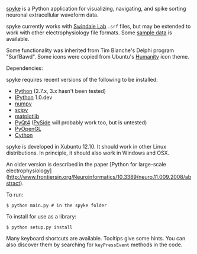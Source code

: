 [spyke](http://spyke.github.io) is a Python application for visualizing, navigating,
and spike sorting neuronal extracellular waveform data.

spyke currently works with [Swindale Lab](http://swindale.ecc.ubc.ca) `.srf` files,
but may be extended to work with other electrophysiology file formats. Some
[sample data](http://swindale.ecc.ubc.ca/spyke) is available.

Some functionality was inherited from Tim Blanche's Delphi program "SurfBawd".
Some icons were copied from Ubuntu's [Humanity](http://launchpad.net/humanity)
icon theme.

Dependencies:

spyke requires recent versions of the following to be installed:

* [Python](http://python.org) (2.7.x, 3.x hasn't been tested)
* [IPython](http://ipython.org) 1.0.dev
* [numpy](http://numpy.org)
* [scipy](http://scipy.org)
* [matplotlib](http://matplotlib.org)
* [PyQt4](http://www.riverbankcomputing.co.uk/software/pyqt)
  ([PySide](http://pyside.org) will probably work too, but is untested)
* [PyOpenGL](http://pyopengl.sourceforge.net/)
* [Cython](http://cython.org)

spyke is developed in Xubuntu 12.10. It should work in other Linux distributions.
In principle, it should also work in Windows and OSX.

An older version is described in the paper [Python for large-scale electrophysiology]
(http://www.frontiersin.org/Neuroinformatics/10.3389/neuro.11.009.2008/abstract).

To run:
```
$ python main.py # in the spyke folder
```
To install for use as a library:
```
$ python setup.py install
```
Many keyboard shortcuts are available. Tooltips give some hints. You can also
discover them by searching for `keyPressEvent` methods in the code.
